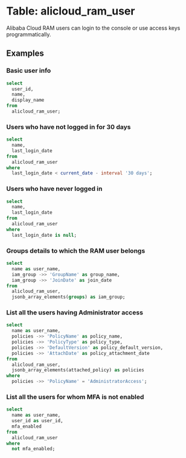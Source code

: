 # Table: alicloud_ram_user

Alibaba Cloud RAM users can login to the console or use access keys programmatically.

## Examples

### Basic user info

```sql
select
  user_id,
  name,
  display_name
from
  alicloud_ram_user;
```

### Users who have not logged in for 30 days

```sql
select
  name,
  last_login_date
from
  alicloud_ram_user
where
  last_login_date < current_date - interval '30 days';
```

### Users who have never logged in

```sql
select
  name,
  last_login_date
from
  alicloud_ram_user
where
  last_login_date is null;
```

### Groups details to which the RAM user belongs

```sql
select
  name as user_name,
  iam_group ->> 'GroupName' as group_name,
  iam_group ->> 'JoinDate' as join_date
from
  alicloud_ram_user,
  jsonb_array_elements(groups) as iam_group;
```

### List all the users having Administrator access

```sql
select
  name as user_name,
  policies ->> 'PolicyName' as policy_name,
  policies ->> 'PolicyType' as policy_type,
  policies ->> 'DefaultVersion' as policy_default_version,
  policies ->> 'AttachDate' as policy_attachment_date
from
  alicloud_ram_user,
  jsonb_array_elements(attached_policy) as policies
where 
  policies ->> 'PolicyName' = 'AdministratorAccess';
```

### List all the users for whom MFA is not enabled

```sql
select
  name as user_name,
  user_id as user_id,
  mfa_enabled
from
  alicloud_ram_user
where
  not mfa_enabled;
```
